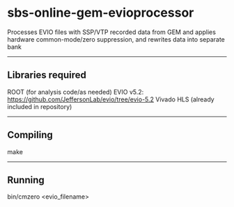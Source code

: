 # sbs-online-gem-evioprocessor
Processes EVIO files with SSP/VTP recorded data from GEM and applies hardware common-mode/zero suppression, and rewrites data into separate bank


------------------------
Libraries required
------------------------

ROOT (for analysis code/as needed)
EVIO v5.2:  https://github.com/JeffersonLab/evio/tree/evio-5.2
Vivado HLS (already included in repository)


------------------------
Compiling
------------------------
make

------------------------
Running
------------------------
bin/cmzero <evio_filename>

